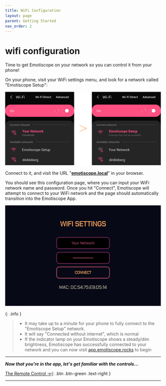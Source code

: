 ```yaml
---
title: WiFi Configuration
layout: page
parent: Getting Started
nav_order: 2
---
```


# wifi **configuration**

Time to get Emotiscope on your network so you can control it from your phone!

On your phone, visit your WiFi settings menu, and look for a network called "Emotiscope Setup":

![WIFI SETUP](https://github.com/lixie-labs/emotiscope-site/blob/main/img/network_connection.png?raw=true)

Connect to it, and visit the URL "**[emotiscope.local](http://emotiscope.local)**" in your browser.

You should see this configuration page, where you can input your WiFi network name and password. Once you hit "Connect", Emotiscope will attempt to connect to your WiFi network and the page should automatically transition into the Emotiscope App.

![WIFI SETUP](https://github.com/lixie-labs/emotiscope-site/blob/main/img/wifi_setup.jpg?raw=true)

{: .info } 
> - It may take up to a minute for your phone to fully connect to the "Emotiscope Setup" network.
> - It will say "Connected without internet", which is normal
> - If the indicator lamp on your Emotiscope shows a steady/dim brightness, Emotiscope has successfully connected to your network and you can now visit [app.emotiscope.rocks](https://app.emotiscope.rocks/) to begin 

-------------------------------------------------------

***Now that you're in the app, let's get familiar with the controls...***

[The Remote Control →](https://emotiscope.rocks/the_remote_control.html){: .btn .btn-green .text-right }

-------------------------------------------------------
